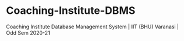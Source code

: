 # Coaching-Institute-DBMS
Coaching Institute Database Management System | IIT (BHU) Varanasi | Odd Sem 2020-21
